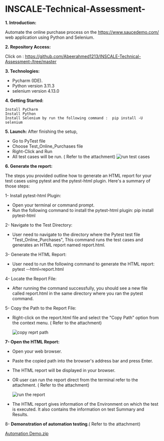 # INSCALE-Technical-Assessment-

**1. Introduction:**

Automate the online purchase process on the https://www.saucedemo.com/ web application using Python and Selenium.

**2. Repository Access:**

Click on : https://github.com/Abeerahmed1213/INSCALE-Technical-Assessment-/tree/master

**3. Technologies:**

- Pycharm (IDE).
- Python version 3.11.3
- selenium version 4.13.0


**4. Getting Started:**
   
	Install PyCharm 
	Install Python 
	Install Selenium by run the following command :  pip install -U selenium 


**5. Launch:**
After finishing the setup,
- Go to PyTest file
- Choose Test_Online_Purchases file
- Right-Click and Run
- All test cases will be run. ( Refer to the attachment)
![run test cases](https://github.com/Abeerahmed1213/INSCALE-Technical-Assessment-/assets/46742041/cd22931e-79f6-42d7-b889-4e1342d1049c)


**6. Generate the report:**

The steps you provided outline how to generate an HTML report for your test cases using pytest and the pytest-html plugin. Here's a summary of those steps:

1- Install pytest-html Plugin:
- Open your terminal or command prompt.
- Run the following command to install the pytest-html plugin: pip install pytest-html
  
2- Navigate to the Test Directory:
  - User need to navigate to the directory where the Pytest test file "Test_Online_Purchases", This command runs the test cases and generates an HTML report named report.html.
    
3- Generate the HTML Report:
 - User need to run the following command to generate the HTML report: pytest --html=report.html
   
4- Locate the Report File:
 - After running the command successfully, you should see a new file called report.html in the same directory where you ran the pytest command.
   
5- Copy the Path to the Report File:
 - Right-click on the report.html file and select the "Copy Path" option from the context menu. ( Refer to the attachment)
   
   ![copy reprt path](https://github.com/Abeerahmed1213/INSCALE-Technical-Assessment-/assets/46742041/5c75ffb2-cd77-41a1-9bcb-2cdba764d006)
   
   
**7- Open the HTML Report:**
- Open your web browser.
- Paste the copied path into the browser's address bar and press Enter.
- The HTML report will be displayed in your browser.
- OR user can run the report direct from the terminal refer to the attachment. ( Refer to the attachment)
  
     ![run the report](https://github.com/Abeerahmed1213/INSCALE-Technical-Assessment-/assets/46742041/6f8f5995-d4ae-4721-b1de-a2c20ba4bc3d)
  
- The HTML report gives information of the Environment on which the test is executed. It also contains the information on test Summary and Results.
  
8- **Demonstration of automation testing**.( Refer to the attachment)


[Automation Demo.zip](https://github.com/Abeerahmed1213/INSCALE-Technical-Assessment-/files/12830870/Automation.Demo.zip)


  

